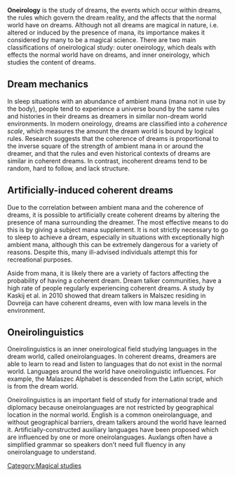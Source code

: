 **Oneirology** is the study of dreams, the events which occur within
dreams, the rules which govern the dream reality, and the affects that
the normal world have on dreams. Although not all dreams are magical in
nature, i.e. altered or induced by the presence of mana, its importance
makes it considered by many to be a magical science. There are two main
classifications of oneirological study: outer oneirology, which deals
with effects the normal world have on dreams, and inner oneirology,
which studies the content of dreams.

## Dream mechanics

In sleep situations with an abundance of ambient mana (mana not in use
by the body), people tend to experience a universe bound by the same
rules and histories in their dreams as dreamers in similar non-dream
world environments. In modern oneirology, dreams are classified into a
*coherence scale*, which measures the amount the dream world is bound by
logical rules. Research suggests that the coherence of dreams is
proportional to the inverse square of the strength of ambient mana in or
around the dreamer, and that the rules and even historical contexts of
dreams are similar in coherent dreams. In contrast, incoherent dreams
tend to be random, hard to follow, and lack structure.

## Artificially-induced coherent dreams

Due to the correlation between ambient mana and the coherence of dreams,
it is possible to artificially create coherent dreams by altering the
presence of mana surrounding the dreamer. The most effective means to do
this is by giving a subject mana supplement. It is not strictly
necessary to go to sleep to achieve a dream, especially in situations
with exceptionally high ambient mana, although this can be extremely
dangerous for a variety of reasons. Despite this, many ill-advised
individuals attempt this for recreational purposes.

Aside from mana, it is likely there are a variety of factors affecting
the probability of having a coherent dream. Dream talker communities,
have a high rate of people regularly experiencing coherent dreams. A
study by Kaskij et al. in 2010 showed that dream talkers in Malszec
residing in Dovreija can have coherent dreams, even with low mana levels
in the environment.

## Oneirolinguistics

Oneirolinguistics is an inner oneirological field studying languages in
the dream world, called oneirolanguages. In coherent dreams, dreamers
are able to learn to read and listen to languages that do not exist in
the normal world. Languages around the world have oneirolinguistic
influences. For example, the Malaszec Alphabet is descended from the
Latin script, which is from the dream world.

Oneirolinguistics is an important field of study for international trade
and diplomacy because oneirolanguages are not restricted by geographical
location in the normal world. English is a common oneirolanguage, and
without geographical barriers, dream talkers around the world have
learned it. Artificially-constructed auxiliary languages have been
proposed which are influenced by one or more oneirolanguages. Auxlangs
often have a simplified grammar so speakers don't need full fluency in
any oneirolanguage to understand.

[Category:Magical studies](Category:Magical_studies "wikilink")